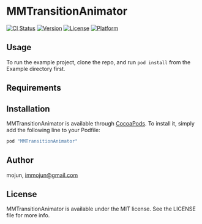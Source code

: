 # MMTransitionAnimator

[![CI Status](http://img.shields.io/travis/mojun/MMTransitionAnimator.svg?style=flat)](https://travis-ci.org/mojun/MMTransitionAnimator)
[![Version](https://img.shields.io/cocoapods/v/MMTransitionAnimator.svg?style=flat)](http://cocoapods.org/pods/MMTransitionAnimator)
[![License](https://img.shields.io/cocoapods/l/MMTransitionAnimator.svg?style=flat)](http://cocoapods.org/pods/MMTransitionAnimator)
[![Platform](https://img.shields.io/cocoapods/p/MMTransitionAnimator.svg?style=flat)](http://cocoapods.org/pods/MMTransitionAnimator)

## Usage

To run the example project, clone the repo, and run `pod install` from the Example directory first.

## Requirements

## Installation

MMTransitionAnimator is available through [CocoaPods](http://cocoapods.org). To install
it, simply add the following line to your Podfile:

```ruby
pod "MMTransitionAnimator"
```

## Author

mojun, immojun@gmail.com

## License

MMTransitionAnimator is available under the MIT license. See the LICENSE file for more info.
